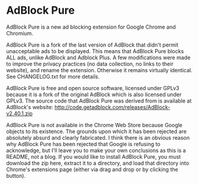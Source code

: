 # AdBlock Pure

AdBlock Pure is a new ad blocking extension for Google Chrome and Chromium.

AdBlock Pure is a fork of the last version of AdBlock that didn't permit unacceptable ads to be displayed. This means that AdBlock Pure blocks ALL ads, unlike AdBlock and Adblock Plus. A few modifications were made to improve the privacy practices (no data collection, no links to their website), and rename the extension. Otherwise it remains virtually identical. See CHANGELOG.txt for more details.

AdBlock Pure is free and open source software, licensed under GPLv3 because it is a fork of the original AdBlock which is also licensed under GPLv3. The source code that AdBlock Pure was derived from is available at AdBlock's website: http://code.getadblock.com/releases/AdBlock-v2.40.1.zip

AdBlock Pure is not available in the Chrome Web Store because Google objects to its existence. The grounds upon which it has been rejected are absolutely absurd and clearly fabricated. I think there is an obvious reason why AdBlock Pure has been rejected that Google is refusing to acknowledge, but I'll leave you to make your own conclusions as this is a README, not a blog. If you would like to install AdBlock Pure, you must download the zip here, extract it to a directory, and load that directory into Chrome's extensions page (either via drag and drop or by clicking the button).
